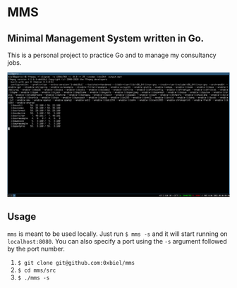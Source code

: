# MMS

## Minimal Management System written in Go.

This is a personal project to practice Go and to manage my consultancy jobs.

![](./output.gif)

## Usage

`mms` is meant to be used locally. Just run `$ mms -s` and it will start running on `localhost:8080`. You can also specify a port using the `-s` argument followed by the port number.

1. `$ git clone git@github.com:0xbiel/mms`
2. `$ cd mms/src`
3. `$ ./mms -s`
